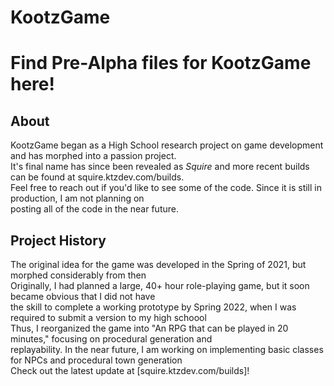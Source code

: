 # KootzGame
# Find Pre-Alpha files for KootzGame here!
## About
KootzGame began as a High School research project on game development and has morphed into a passion project. <br/>
It's final name has since been revealed as *Squire* and more recent builds can be found at squire.ktzdev.com/builds. <br/>
Feel free to reach out if you'd like to see some of the code. Since it is still in production, I am not planning on <br/>
posting all of the code in the near future.
## Project History
The original idea for the game was developed in the Spring of 2021, but morphed considerably from then <br/>
Originally, I had planned a large, 40+ hour role-playing game, but it soon became obvious that I did not have <br/>
the skill to complete a working prototype by Spring 2022, when I was required to submit a version to my high schoool <br/>
Thus, I reorganized the game into "An RPG that can be played in 20 minutes," focusing on procedural generation and <br/>
replayability. In the near future, I am working on implementing basic classes for NPCs and procedural town generation <br/>
Check out the latest update at [squire.ktzdev.com/builds]!
